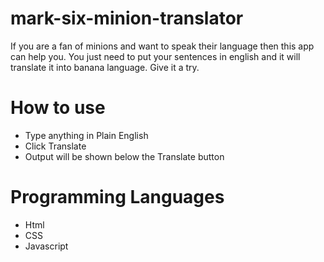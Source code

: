 # mark-six-minion-translator

If you are a fan of minions and want to speak their language then this app can help you. You just need to put your sentences in english and it will translate it into banana language. Give it a try.

# How to use

* Type anything in Plain English
* Click Translate
* Output will be shown below the Translate button

# Programming Languages

* Html
* CSS
* Javascript
